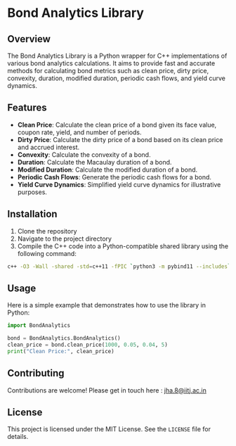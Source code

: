 
# Bond Analytics Library

## Overview

The Bond Analytics Library is a Python wrapper for C++ implementations of various bond analytics calculations. It aims to provide fast and accurate methods for calculating bond metrics such as clean price, dirty price, convexity, duration, modified duration, periodic cash flows, and yield curve dynamics.

## Features

- **Clean Price**: Calculate the clean price of a bond given its face value, coupon rate, yield, and number of periods.
- **Dirty Price**: Calculate the dirty price of a bond based on its clean price and accrued interest.
- **Convexity**: Calculate the convexity of a bond.
- **Duration**: Calculate the Macaulay duration of a bond.
- **Modified Duration**: Calculate the modified duration of a bond.
- **Periodic Cash Flows**: Generate the periodic cash flows for a bond.
- **Yield Curve Dynamics**: Simplified yield curve dynamics for illustrative purposes.

## Installation

1. Clone the repository
2. Navigate to the project directory
3. Compile the C++ code into a Python-compatible shared library using the following command:

```bash
c++ -O3 -Wall -shared -std=c++11 -fPIC `python3 -m pybind11 --includes` BondAnalytics.cpp -o BondAnalytics`python3-config --extension-suffix`
```

## Usage

Here is a simple example that demonstrates how to use the library in Python:

```python
import BondAnalytics

bond = BondAnalytics.BondAnalytics()
clean_price = bond.clean_price(1000, 0.05, 0.04, 5)
print("Clean Price:", clean_price)
```

## Contributing

Contributions are welcome! Please get in touch here : jha.8@iitj.ac.in

## License

This project is licensed under the MIT License. See the `LICENSE` file for details.
